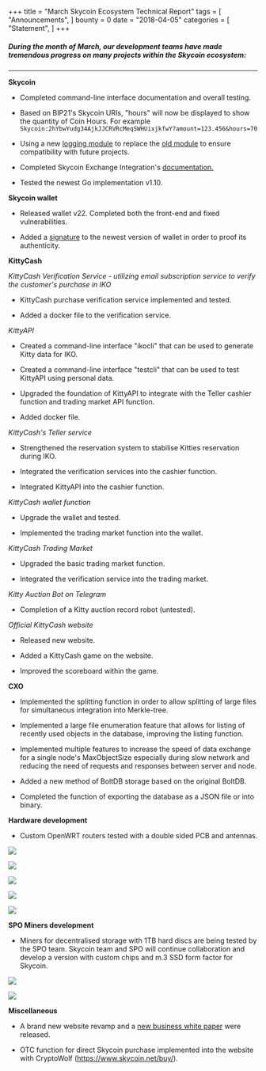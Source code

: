 +++
title = "March Skycoin Ecosystem Technical Report"
tags = [ "Announcements", ]
bounty = 0
date = "2018-04-05"
categories = [ "Statement", ]
+++

##### During the month of March, our development teams have made tremendous progress on many projects within the Skycoin ecosystem:
---

**Skycoin**

-   Completed command-line interface documentation and overall testing.

-   Based on BIP21's Skycoin URIs, "hours" will now be displayed to show the quantity of Coin Hours. For example `Skycoin:2hYbwYudg34AjkJJCRVRcMeqSWHUixjkfwY?amount=123.456&hours=70`

-   Using a new [logging module](https://github.com/sirupsen/logrus) to replace the [old module](https://github.com/op/go-loggin) to ensure compatibility with future projects.

-   Completed Skycoin Exchange Integration's [documentation.](http://github.com/skycoin/skycoin/blob/develop/INTEGRATION.md)

-   Tested the newest Go implementation v1.10.

**Skycoin wallet**

-   Released wallet v22. Completed both the front-end and fixed vulnerabilities.

-   Added a [signature](http://github.com/skycoin/skycoin#release-signing) to the newest version of wallet in order to proof its authenticity.


**KittyCash**

*KittyCash Verification Service - utilizing email subscription service to verify the customer's purchase in IKO*

-   KittyCash purchase verification service implemented and tested.

-   Added a docker file to the verification service.

*KittyAPI*

-   Created a command-line interface "ikocli" that can be used to generate Kitty data for IKO.

-   Created a command-line interface "testcli" that can be used to test KittyAPI using personal data.

-   Upgraded the foundation of KittyAPI to integrate with the Teller cashier function and trading market API function.

-   Added docker file.

*KittyCash's Teller service*

-   Strengthened the reservation system to stabilise Kitties reservation during IKO.

-   Integrated the verification services into the cashier function.

-   Integrated KittyAPI into the cashier function.

*KittyCash wallet function*

-   Upgrade the wallet and tested.

-   Implemented the trading market function into the wallet.

*KittyCash Trading Market*

-   Upgraded the basic trading market function.

-   Integrated the verification service into the trading market.

*Kitty Auction Bot on Telegram*

-   Completion of a Kitty auction record robot (untested).

*Official KittyCash website*

-   Released new website.

-   Added a KittyCash game on the website.

-   Improved the scoreboard within the game.

**CXO**

-   Implemented the splitting function in order to allow splitting of large files for simultaneous integration into Merkle-tree.

-   Implemented a large file enumeration feature that allows for listing of recently used objects in the database, improving the listing function.

-   Implemented multiple features to increase the speed of data exchange for a single node's MaxObjectSize especially during slow network and reducing the need of requests and responses between server and node.

-   Added a new method of BoltDB storage based on the original BoltDB.

-   Completed the function of exporting the database as a JSON file or into binary.

**Hardware development**

-   Custom OpenWRT routers tested with a double sided PCB and antennas.

   ![](https://raw.githubusercontent.com/skycoin/blog/master/content/img/tech-report-1.jpg)

![](https://raw.githubusercontent.com/skycoin/blog/master/content/img/tech-report-2.jpg)

![](https://raw.githubusercontent.com/skycoin/blog/master/content/img/tech-report-3.jpg)

![](https://raw.githubusercontent.com/skycoin/blog/master/content/img/tech-report-4.jpg)

![](https://raw.githubusercontent.com/skycoin/blog/master/content/img/tech-report-5.jpg)

**SPO Miners development**

-   Miners for decentralised storage with 1TB hard discs are being tested by the SPO team. Skycoin team and SPO will continue collaboration and develop a version with custom chips and m.3 SSD form factor for Skycoin.

   ![](https://raw.githubusercontent.com/skycoin/blog/master/content/img/tech-report-6.jpg)

![](https://raw.githubusercontent.com/skycoin/blog/master/content/img/tech-report-7.jpg)

**Miscellaneous**

-   A brand new website revamp and a [new business white paper](https://www.skycoin.net/skycoin_whitepaper.pdf) were released.

-   OTC function for direct Skycoin purchase implemented into the website with CryptoWolf (<https://www.skycoin.net/buy/>).
